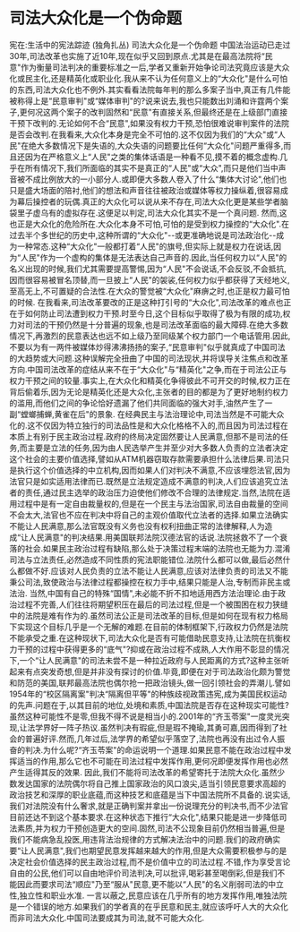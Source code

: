 # 司法大众化是一个伪命题

宪在:生活中的宪法踪迹 (独角扎丛)
司法大众化是一个伪命题
中国法治运动已走过30年,司法改革也实施了近10年,现在似乎又回到原点.尤其是在最高法院将“民意"作为衡量司法判决的重要标准之一后,学者又重新开始争论司法究竟应该是大众化或民主化,还是精英化或职业化.我从来不认为任何意义上的“大众化"是什么可怕的东西,司法大众化也不例外.其实看看法院每年判的那么多案子当中,真正有几件能被称得上是“民意审判"或“媒体审判"的?说来说去,我也只能数出刘涌和许霆两个案子,更何况这两个案子的改判固然和“民意"有直接关系,但最终还是在上级部门直接干预下改判的.无论如何不合“民意",如果没有权力干预,恐怕很难说审判案件的法院是否会改判.在我看来,大众化本身是完全不可怕的.这不仅因为我们的“大众"或“人民"在绝大多数情况下是失语的,大众失语的问题要比任何“大众化"问题严重得多,而且还因为在严格意义上“人民"之类的集体话语是一种看不见,摸不着的概念虚构.几乎在所有情况下,我们所面临的其实不是真正的“人民"或“大众",而只是他们当中声音被不成比例放大的一小部分人.或即便大多数人卷入了什么“集体大讨论",他们也只是盛大场面的陪衬,他们的想法和声音往往被政治或媒体等权力操纵着,很容易成为幕后操控者的玩偶.真正的大众化可以说从来不存在,司法大众化更是某些学者脑袋里子虚乌有的虚拟存在.这便足以判定,司法大众化其实不是一个真问题.
然而,这也正是大众化的危险所在.大众化本身不可怕,可怕的是受到权力操控的“大众化".在过去半个多世纪的历史中,这种所谓的“大众化"--或更准确地说是司法政治化--成为一种常态.这种“大众化"一般都打着“人民"的旗号,但实际上就是权力在说话,因为“人民"作为一个虚构的集体是无法表达自己声音的.因此,当任何权力以“人民"的名义出现的时候,我们尤其需要提高警惕,因为“人民"不会说话,不会反驳,不会抵抗,因而很容易被冒名顶替,而一旦披上“人民"的袈裟,任何权力似乎都获得了天经地义,至高无上,不可置疑的合法性.在大众的警觉被“大众化"麻痹之时,也正是权力最可怕的时候.
在我看来,司法改革要改的正是这种打引号的“大众化",司法改革的难点也正在于如何防止司法遭到权力干预.时至今日,这个目标似乎取得了极为有限的成功,权力对司法的干预仍然是十分普遍的现象,也是司法改革面临的最大障碍.在绝大多数情况下,再激烈的民意表达也远不如上级乃至同级某个权力部门一个电话管用.因此,不要以为有一两件被媒体炒得沸沸扬扬的案子,“民意审判"似乎就真成了中国司法的大趋势或大问题.这种误解完全扭曲了中国的司法现状,并将误导关注焦点和改革方向.中国司法改革的症结从来不在于“大众化"与“精英化"之争,而在于司法公正与权力干预之间的较量.事实上,在大众化和精英化争得彼此不可开交的时候,权力正在背后偷着乐,因为无论是精英化还是大众化,主张者的目的都是为了更好地制约权力的滥用,而他们之间的争论恰好遗漏了他们共同面临的强大对手,油然产生了一副“螳螂捕蝉,黄雀在后"的景象.
在经典民主与法治理论中,司法当然是不可能大众化的.这不仅因为特立独行的司法品性是和大众化格格不入的,而且因为司法过程在本质上有别于民主政治过程.政府的终局决定固然要让人民满意,但那不是司法的任务,而主要是立法的任务,因为由人民选举产生并至少对大多数人负责的立法者决定这个社会的主要价值选择,譬如从ATM机器窃取存款需要承担什么法律后果.司法只是执行这个价值选择的中立机构,因而如果人们对判决不满意,不应该埋怨法官,因为法官只是如实适用法律而已.既然是立法规定造成不满意的判决,人们应该追究立法者的责任,通过民主选举的政治压力迫使他们修改不合理的法律规定.当然,法院在适用过程中是有一定自由裁量权的,但是在一个民主与法治国家,司法自由裁量的空间不会太大,法官也不应在判决中将自己的主观价值取代立法者的选择.如果立法确实不能让人民满意,那么法官既没有义务也没有权利扭曲正常的法律解释,人为造成“让人民满意"的判决结果.用美国联邦法院汉德法官的话说.法院拯救不了一个衰落的社会.如果民主政治过程有缺陷,那么处于决策过程末端的法院也无能为力.混淆司法与立法责任,必然造成不同性质的宪法职能错位.法院什么都可以做,最后必然什么都做不好.应该对人民负责的立法不能让人民满意,应该对法律负责的司法又不能秉公司法,致使政治与法律过程都操控在权力手中,结果只能是人治,专制而非民主或法治.
当然,中国有自己的特殊“国情",未必能不折不扣地适用西方法治理论.由于政治过程不完善,人们往往将期望积压在最后的司法过程,但是一个被围困在权力狭缝中的法院是难有作为的.虽然司法公正是司法改革的目标,但是如何在现有权力格局下实现这个目标几乎是一个无解的难题.在目前的体制框架下,行政权力仍然是法院不能承受之重.在这种现状下,司法大众化是否有可能借助民意支持,让法院在抗衡权力干预的过程中获得更多的“底气"?抑或在政治过程不成熟,人大作用不彰显的情况下,一个“让人民满意"的司法未尝不是一种拉近政府与人民距离的方式?这种主张听起来有点突发奇想,但是并非没有探讨的价值.毕竟,即便在对于司法政治化颇为警觉和防范的美国,联邦最高法院也偶尔抢一把政治镜头,做一回引领社会的弄潮儿.譬如1954年的“校区隔离案"判决“隔离但平等"的种族歧视政策违宪,成为美国民权运动的先声.问题在于,以其目前的地位,处境和素质,中国法院是否存在这种现实可能性?虽然这种可能性不是零,但我不得不说是相当小的.2001年的“齐玉苓案"一度灵光突现,让法学界好一阵子热议.虽然判决有瑕疵,但是瑕不掩瑜,其勇可嘉,因而得到了社会的普遍好评.然而,几年过后,法学界的希望似乎落空了,法院也再没有出过令人振奋的判决.为什么呢?“齐玉苓案"的命运说明一个道理.如果民意不能在政治过程中发挥适当的作用,那么它也不可能在司法过程中发挥作用,更何况即便发挥作用也必然产生适得其反的效果.
因此,我们不能将司法改革的希望寄托于法院大众化.虽然少数发达国家的法院偶尔将自己推上国家政治的风口浪尖,适当引领民意要求高超的政治技艺和深厚的职业底蕴,而这种技艺和底蕴是当下中国法院所不具备的.说实话,我们对法院没有什么奢求,就是正确判案并拿出一份说理充分的判决书,而不少法官目前还达不到这个基本要求.在这种状态下推行“大众化",结果只能是进一步降低司法素质,并为权力干预创造更大的空间.固然,司法不公现象目前仍然相当普遍,但是我们不能病急乱投医,用违背法治规律的方式解决法治中的问题.我们的政府确实要“让人民满意",我们也期望民意发挥越来越大的作用,但是大众需要积极参与的是决定社会价值选择的民主政治过程,而不是价值中立的司法过程.不错,作为享受言论自由的公民,他们可以自由地评价司法判决,可以批评,喝彩甚至喝倒彩,但是我们不能因此而要求司法“顺应"乃至“服从"民意,更不能以“人民"的名义削弱司法的中立性,独立性和职业水准.
一言以蔽之,民意应该在几乎所有的地方发挥作用,唯独法院是一个错误的地方.如果我们的学者真的在乎民意和民主,就应该呼吁人大的大众化而非司法大众化.中国司法要成其为司法,就不可能大众化.